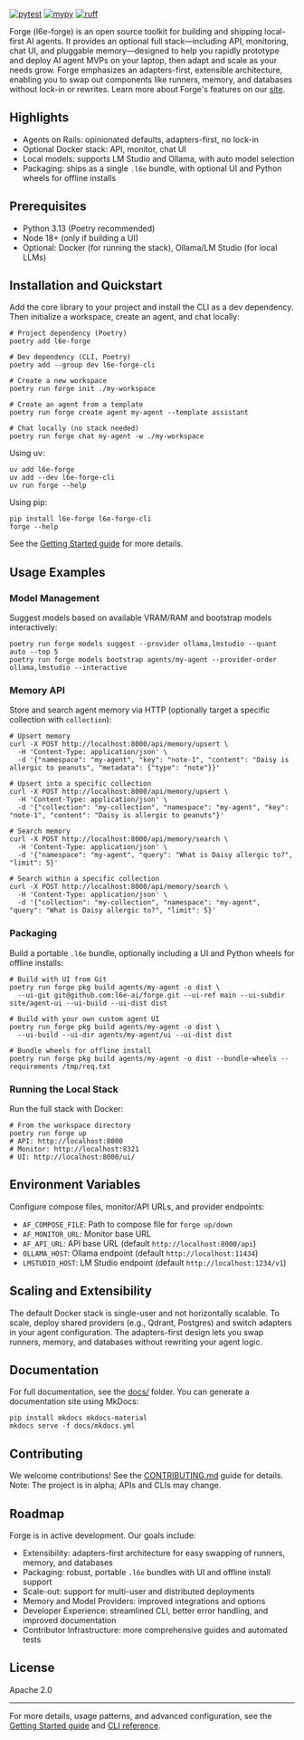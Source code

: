 [![pytest](https://github.com/l6e-ai/forge/actions/workflows/pytest.yml/badge.svg?branch=main)](https://github.com/l6e-ai/forge/actions/workflows/pytest.yml)
[![mypy](https://github.com/l6e-ai/forge/actions/workflows/mypy.yml/badge.svg?branch=main)](https://github.com/l6e-ai/forge/actions/workflows/mypy.yml)
[![ruff](https://github.com/l6e-ai/forge/actions/workflows/ruff.yml/badge.svg?branch=main)](https://github.com/l6e-ai/forge/actions/workflows/ruff.yml)

Forge (l6e-forge) is an open source toolkit for building and shipping local-first AI agents. It provides an optional full stack—including API, monitoring, chat UI, and pluggable memory—designed to help you rapidly prototype and deploy AI agent MVPs on your laptop, then adapt and scale as your needs grow. Forge emphasizes an adapters-first, extensible architecture, enabling you to swap out components like runners, memory, and databases without lock-in or rewrites. Learn more about Forge's features on our [site](https://l6e.ai).

## Highlights

* Agents on Rails: opinionated defaults, adapters-first, no lock-in
* Optional Docker stack: API, monitor, chat UI
* Local models: supports LM Studio and Ollama, with auto model selection
* Packaging: ships as a single `.l6e` bundle, with optional UI and Python wheels for offline installs

## Prerequisites

* Python 3.13 (Poetry recommended)
* Node 18+ (only if building a UI)
* Optional: Docker (for running the stack), Ollama/LM Studio (for local LLMs)

## Installation and Quickstart

Add the core library to your project and install the CLI as a dev dependency. Then initialize a workspace, create an agent, and chat locally:

```
# Project dependency (Poetry)
poetry add l6e-forge

# Dev dependency (CLI, Poetry)
poetry add --group dev l6e-forge-cli

# Create a new workspace
poetry run forge init ./my-workspace

# Create an agent from a template
poetry run forge create agent my-agent --template assistant

# Chat locally (no stack needed)
poetry run forge chat my-agent -w ./my-workspace
```

Using uv:

```
uv add l6e-forge
uv add --dev l6e-forge-cli
uv run forge --help
```

Using pip:

```
pip install l6e-forge l6e-forge-cli
forge --help
```

See the [Getting Started guide](https://github.com/l6e-ai/forge/blob/1aa28f9787f41928d96535fccf61609ac39826bc/docs/getting-started.md) for more details.

## Usage Examples

### Model Management

Suggest models based on available VRAM/RAM and bootstrap models interactively:

```
poetry run forge models suggest --provider ollama,lmstudio --quant auto --top 5
poetry run forge models bootstrap agents/my-agent --provider-order ollama,lmstudio --interactive
```

### Memory API

Store and search agent memory via HTTP (optionally target a specific collection with `collection`):

```
# Upsert memory
curl -X POST http://localhost:8000/api/memory/upsert \
  -H 'Content-Type: application/json' \
  -d '{"namespace": "my-agent", "key": "note-1", "content": "Daisy is allergic to peanuts", "metadata": {"type": "note"}}'

# Upsert into a specific collection
curl -X POST http://localhost:8000/api/memory/upsert \
  -H 'Content-Type: application/json' \
  -d '{"collection": "my-collection", "namespace": "my-agent", "key": "note-1", "content": "Daisy is allergic to peanuts"}'

# Search memory
curl -X POST http://localhost:8000/api/memory/search \
  -H 'Content-Type: application/json' \
  -d '{"namespace": "my-agent", "query": "What is Daisy allergic to?", "limit": 5}'

# Search within a specific collection
curl -X POST http://localhost:8000/api/memory/search \
  -H 'Content-Type: application/json' \
  -d '{"collection": "my-collection", "namespace": "my-agent", "query": "What is Daisy allergic to?", "limit": 5}'
```

### Packaging

Build a portable `.l6e` bundle, optionally including a UI and Python wheels for offline installs:

```
# Build with UI from Git
poetry run forge pkg build agents/my-agent -o dist \
  --ui-git git@github.com:l6e-ai/forge.git --ui-ref main --ui-subdir site/agent-ui --ui-build --ui-dist dist

# Build with your own custom agent UI
poetry run forge pkg build agents/my-agent -o dist \
  --ui-build --ui-dir agents/my-agent/ui --ui-dist dist

# Bundle wheels for offline install
poetry run forge pkg build agents/my-agent -o dist --bundle-wheels --requirements /tmp/req.txt
```

### Running the Local Stack

Run the full stack with Docker:

```
# From the workspace directory
poetry run forge up
# API: http://localhost:8000
# Monitor: http://localhost:8321
# UI: http://localhost:8000/ui/
```

## Environment Variables

Configure compose files, monitor/API URLs, and provider endpoints:

* `AF_COMPOSE_FILE`: Path to compose file for `forge up/down`
* `AF_MONITOR_URL`: Monitor base URL
* `AF_API_URL`: API base URL (default `http://localhost:8000/api`)
* `OLLAMA_HOST`: Ollama endpoint (default `http://localhost:11434`)
* `LMSTUDIO_HOST`: LM Studio endpoint (default `http://localhost:1234/v1`)

## Scaling and Extensibility

The default Docker stack is single-user and not horizontally scalable. To scale, deploy shared providers (e.g., Qdrant, Postgres) and switch adapters in your agent configuration. The adapters-first design lets you swap runners, memory, and databases without rewriting your agent logic.

## Documentation

For full documentation, see the [docs/](https://github.com/l6e-ai/forge/tree/1aa28f9787f41928d96535fccf61609ac39826bc/docs) folder. You can generate a documentation site using MkDocs:

```
pip install mkdocs mkdocs-material
mkdocs serve -f docs/mkdocs.yml
```

## Contributing

We welcome contributions! See the [CONTRIBUTING.md](https://github.com/l6e-ai/forge/blob/1aa28f9787f41928d96535fccf61609ac39826bc/CONTRIBUTING.md) guide for details. Note: The project is in alpha; APIs and CLIs may change.

## Roadmap

Forge is in active development. Our goals include:

* Extensibility: adapters-first architecture for easy swapping of runners, memory, and databases
* Packaging: robust, portable `.l6e` bundles with UI and offline install support
* Scale-out: support for multi-user and distributed deployments
* Memory and Model Providers: improved integrations and options
* Developer Experience: streamlined CLI, better error handling, and improved documentation
* Contributor Infrastructure: more comprehensive guides and automated tests

## License

Apache 2.0

---

For more details, usage patterns, and advanced configuration, see the [Getting Started guide](https://github.com/l6e-ai/forge/blob/1aa28f9787f41928d96535fccf61609ac39826bc/docs/getting-started.md) and [CLI reference](https://github.com/l6e-ai/forge/blob/1aa28f9787f41928d96535fccf61609ac39826bc/docs/cli.md).